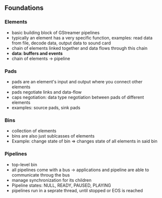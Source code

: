 
## Foundations

### Elements

- basic building block of GStreamer pipelines
- typically an element has a very specific function, examples: read data from file, decode data, output data to sound card
- chain of elements linked together and data flows through this chain
- **data: buffers and events**
- chain of elements -> pipeline


### Pads

- pads are an element's input and output where you connect other elements
- pads negotiate links and data-flow
- caps negotiation: data type negotiation between pads of different elements
- examples: source pads, sink pads


### Bins
- collection of elements
- bins are also just sublcasses of elements
- Example: change state of bin => changes state of all elements in said bin

### Pipelines
- top-level bin
- all pipelines come with a bus -> applications and pipeline are able to communicate throug the bus
- manage synchronization for its children
- Pipeline states: NULL, READY, PAUSED, PLAYING
- pipelines run in a seprate thread, until stopped or EOS is reached
